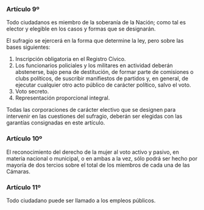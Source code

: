 ### Artículo 9º ###

Todo ciudadanos es miembro de la soberanía de la Nación; como tal es elector y elegible en los casos y formas que se designarán.

El sufragio se ejercerá en la forma que determine la ley, pero sobre las bases siguientes:

1. Inscripción obligatoria en el Registro Cívico.
2. Los funcionarios policiales y los militares en actividad deberán abstenerse, bajo pena de destitución, de formar parte de comisiones o clubs políticos, de suscribir manifiestos de partidos y, en general, de ejecutar cualquier otro acto público de carácter político, salvo el voto.
3. Voto secreto.
4. Representación proporcional integral.

Todas las corporaciones de carácter electivo que se designen para intervenir en las cuestiones del sufragio, deberán ser elegidas con las garantías consignadas en este artículo.

### Artículo 10º ###

El reconocimiento del derecho de la mujer al voto activo y pasivo, en materia nacional o municipal, o en ambas a la vez, sólo podrá ser hecho por mayoría de dos tercios sobre el total de los miembros de cada una de las Cámaras.

### Artículo 11º ###

Todo ciudadano puede ser llamado a los empleos públicos.
